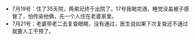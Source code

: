 - 7月19号：住了35天院，两弟兄终于出院了。17号我喝完酒，睡觉没盖被子感冒了，怕传染他俩，先一个人住在老婆家里。
- 7月21号：老婆带老二去复查眼睛，没有通过，医生说如果下次复查还不通过就要人工干预了。
